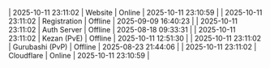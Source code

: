 | 2025-10-11 23:11:02 | Website | Online | 2025-10-11 23:10:59 |
| 2025-10-11 23:11:02 | Registration | Offline | 2025-09-09 16:40:23 |
| 2025-10-11 23:11:02 | Auth Server | Offline | 2025-08-18 09:33:31 |
| 2025-10-11 23:11:02 | Kezan (PvE) | Offline | 2025-10-11 12:51:30 |
| 2025-10-11 23:11:02 | Gurubashi (PvP) | Offline | 2025-08-23 21:44:06 |
| 2025-10-11 23:11:02 | Cloudflare | Online | 2025-10-11 23:10:59 |
